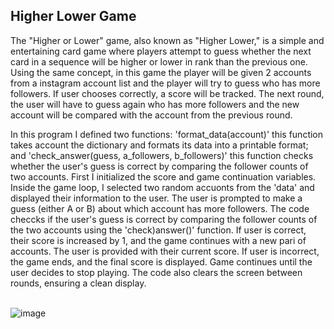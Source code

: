 <h2>Higher Lower Game</h2>

The "Higher or Lower" game, also known as "Higher Lower," is a simple and entertaining card game where players attempt to guess whether the next card in a sequence will be higher or lower in rank than the previous one. Using the same concept, in this game the player will be given 2 accounts from a instagram account list and the player will try to guess who has more followers. If user chooses correctly, a score will be tracked. The next round, the user will have to guess again who has more followers and the new account will be compared with the account from the previous round. 

In this program I defined two functions: 'format_data(account)' this function takes account the dictionary and formats its data into a printable format; and 'check_answer(guess, a_followers, b_followers)' this function checks whether the user's guess is correct by comparing the follower counts of two accounts. First I initialized the score and game continuation variables. Inside the game loop, I selected two random accuonts from the 'data' and displayed their information to the user. The user is prompted to make a guess (either A or B) about which account has more followers. The code checcks if the user's guess is correct by comparing the follower counts of the two accounts using the 'check)answer()' function. If user is correct, their score is increased by 1, and the game continues with a new pari of accounts. The user is provided with their current score. If user is incorrect, the game ends, and the final score is displayed. Game continues until the user decides to stop playing. The code also clears the screen between rounds, ensuring a clean display. 

<br/>

<img src="https://i.imgur.com/xRFp9RS.png" alt="image"/>
